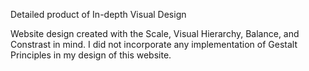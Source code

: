 Detailed product of In-depth Visual Design

Website design created with the Scale, Visual Hierarchy, Balance, and Constrast in mind.
I did not incorporate any implementation of Gestalt Principles in my design of this website.